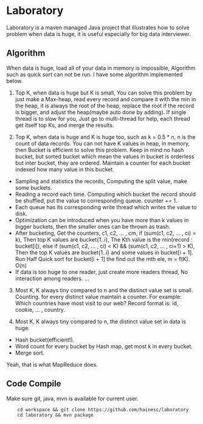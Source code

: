 Laboratory
==========

Laboratory is a maven managed Java project that illustrates how to solve 
problem when data is huge, it is useful especially for big data interviewer.

Algorithm
---------
When data is huge, load all of your data in memory is impossible, Algorithm 
such as quick sort can not be run. I have some algorithm implemented below.

1.  Top K, when data is huge but K is small, You can solve this problem by 
    just make a Max-heap, read every record and compare it with the min in the 
    heap, it is always the root of the heap, replace the root if the record is 
    bigger, and adjust the heap(maybe auto done by adding). If single thread is 
    to slow for you, Just go to multi-thread for help, each thread get itself 
    top Ks, and merge the results.
  
2.  Top K, when data is huge and K is huge too, such as k = 0.5 * n, n is the 
    count of data records. You can not have K values in heap, in memory, then 
    Bucket is efficient to solve this problem. Keep in mind no hash bucket, 
    but sorted bucket which mean the values in bucket is orderless but inter 
    bucket, they are ordered. Maintain a counter for each bucket indexed how 
    many value in this bucket. 
  
  *  Sampling and statistics the records, Computing the split value, make some
     buckets.
  *  Reading a record each time. Computing which bucket the record should be 
     shuffled, put the value to corresponding queue. counter += 1. 
  *  Each queue has its corresponding write thread which writes the value to 
     disk.
  *  Optimization can be introduced when you have more than k values in bigger
     buckets, then the smaller ones can be thrown as trash.
  *  After bucketing, Get the counters, c1, c2, ... , cm, 
     if (sum(c1, c2, ... , ci) = k), Then top K values are bucket{1..i}, The 
     Kth value is the min(record : bucket[i]), else if (sum(c1, c2, ... , ci) 
     < K) && (sum(c1, c2, ... , ci+1) > K), Then the top K values are 
     bucket{1..i} and some values in bucket[i + 1]. Run Half Quick sort for 
     bucket[i + 1] the find out the mth ele, m = f(K). O(n)
  *  If data is too huge to one reader, just create more readers thread, No 
     interaction among readers. ...
    
3.  Most K, K always tiny compared to n and the distinct value set is small.
    Counting. for every distinct value maintain a counter. For example: Which 
    countries have most visit to our web? 
    Record format is: id, cookie, ... , country.
    
4.  Most K, K always tiny compared to n, the distinct value set in data is huge.
  *  Hash bucket(efficient!).
  *  Word count for every bucket by Hash map, get most k in every bucket.
  *  Merge sort.

  Yeah, that is what MapReduce does.

Code Compile
------------
Make sure git, java, mvn is available for current user.

```shell
    cd workspace && git clone https://github.com/hainesc/laboratory
    cd laboratory && mvn package
```

